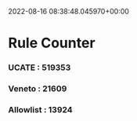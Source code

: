 2022-08-16 08:38:48.045970+00:00
# Rule Counter 
 ### UCATE : 519353

 ### Veneto : 21609

 ### Allowlist : 13924